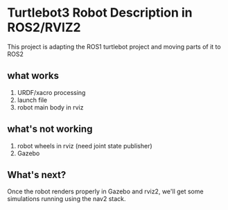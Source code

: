 # Turtlebot3 Robot Description in ROS2/RVIZ2

This project is adapting the ROS1 turtlebot project and moving parts of it to ROS2

## what works
1. URDF/xacro processing
1. launch file
1. robot main body in rviz

## what's not working
1. robot wheels in rviz (need joint state publisher)
1. Gazebo

## What's next?
Once the robot renders properly in Gazebo and rviz2, we'll get some simulations running
using the nav2 stack.